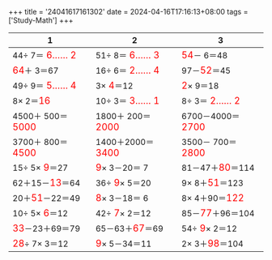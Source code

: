 +++ 
title = '24041617161302' 
date = 2024-04-16T17:16:13+08:00 
tags = ['Study-Math'] 
+++ 

1 | 2 | 3 
-- | -- | -- 
44÷ 7＝<font color=red size=4> 6…… 2</font> | 51÷ 8＝<font color=red size=4> 6…… 3</font> | <font color=red size=4>54</font>－ 6＝48 
<font color=red size=4>64</font>＋ 3＝67 | 16÷ 6＝<font color=red size=4> 2…… 4</font> | 97－<font color=red size=4>52</font>＝45 
49÷ 9＝<font color=red size=4> 5…… 4</font> |  3×<font color=red size=4> 4</font>＝12 | <font color=red size=4> 2</font>× 9＝18 
 8× 2＝<font color=red size=4>16</font> | 10÷ 3＝<font color=red size=4> 3…… 1</font> |  8÷ 3＝<font color=red size=4> 2…… 2</font> 
4500＋ 500＝<font color=red size=4>5000</font> | 1800＋ 200＝<font color=red size=4>2000</font> | 6700－4000＝<font color=red size=4>2700</font> 
3700＋ 800＝<font color=red size=4>4500</font> | 1400＋2000＝<font color=red size=4>3400</font> | 3500－ 700＝<font color=red size=4>2800</font> 
15÷ 5×<font color=red size=4> 9</font>＝27 | <font color=red size=4> 9</font>× 3－20＝ 7 | 81－47＋<font color=red size=4>80</font>＝114 
62＋15－<font color=red size=4>13</font>＝64 | 36÷<font color=red size=4> 9</font>× 5＝20 |  9× 8＋<font color=red size=4>51</font>＝123 
20＋<font color=red size=4>51</font>－22＝49 | <font color=red size=4> 8</font>× 3－18＝ 6 |  8× 4＋90＝<font color=red size=4>122</font> 
10÷ 5×<font color=red size=4> 6</font>＝12 | 42÷<font color=red size=4> 7</font>× 2＝12 | 85－<font color=red size=4>77</font>＋96＝104 
<font color=red size=4>33</font>－23＋69＝79 | 65－63＋<font color=red size=4>67</font>＝69 | 54÷<font color=red size=4> 9</font>× 2＝12 
<font color=red size=4>28</font>÷ 7× 3＝12 | <font color=red size=4> 9</font>× 5－34＝11 |  2× 3＋<font color=red size=4>98</font>＝104 


